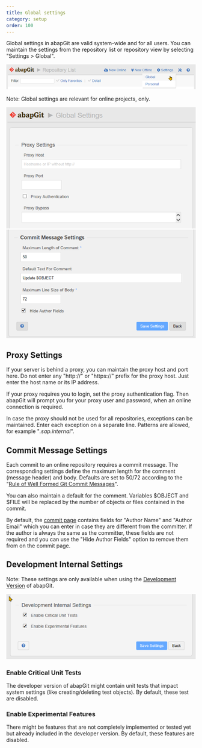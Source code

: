 ```yaml
---
title: Global settings
category: setup
order: 100
---
```


Global settings in abapGit are valid system-wide and for all users. You can maintain the settings from the repository list or repository view by selecting "Settings > Global".

![](img/settings-global-0.png)

Note: Global settings are relevant for online projects, only.

![](img/settings-global-1.png)
![](img/settings-global-2.png)

## Proxy Settings

If your server is behind a proxy, you can maintain the proxy host and port here. Do not enter any "http://" or "https://" prefix for the proxy host. Just enter the host name
or its IP address.

If your proxy requires you to login, set the proxy authentication flag. Then abapGit will prompt you for your proxy user and password, when an online connection is required.

In case the proxy should not be used for all repositories, exceptions can be maintained. Enter each exception on a separate line. Patterns are allowed,
for example "*.sap.internal*".

## Commit Message Settings

Each commit to an online repository requires a commit message. The corresponding settings define the maximum length for the comment (message header) and body. Defaults are set
to 50/72 according to the "[Rule of Well Formed Git Commit Messages](https://www.midori-global.com/blog/2018/04/02/git-50-72-rule)".

You can also maintain a default for the comment. Variables $OBJECT and $FILE will be replaced by the number of objects or files contained in the commit.

By default, the [commit page](https://docs.abapgit.org/guide-stage-commit.html#commit) contains fields for "Author Name" and "Author Email" which you can enter in case they are different from the committer. If the author is always the same as the committer, these fields are not required and you can use the "Hide Author Fields" option to remove them from on the commit page.

## Development Internal Settings

Note: These settings are only available when using the [Development Version](https://docs.abapgit.org/guide-development-version.html) of abapGit.

![](img/settings-global-3.png)

### Enable Critical Unit Tests
The developer version of abapGit might contain unit tests that impact system settings (like creating/deleting test objects). By default, these test are disabled.

### Enable Experimental Features
There might be features that are not completely implemented or tested yet but already included in the developer version. By default, these features are disabled.


